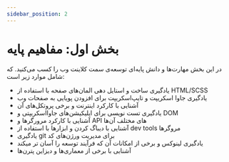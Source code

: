 ```yaml
---
sidebar_position: 2
---
```

# بخش اول: مفاهیم پایه

در این بخش مهارت‌ها و دانش پایه‌ای توسعه‌‌ی سمت کلاینت وب را کسب می‌کنید. که شامل موارد زیر است:
- یادگیری ساخت و استایل دهی المان‌های صفحه با استفاده از HTML/SCSS
- یادگیری جاوا اسکریپت و تایپ‌اسکریپت برای افزودن پویایی به صفحات وب
- آشنایی با کارکرد اینترنت و برخی پروتکل‌های‌ آن
- یادگیری تست نویسی برای اپلیکیشن‌های جاوااسکریپتی و DOM 
- آشنایی با کارکرد مرورگرها و API های مختلف آن‌ها
- آشنایی با دیباگ کردن و ابزارها با استفاده از dev tools مروگرها
- یادگیری git برای مدیریت ورژن‌های کد
- یادگیری لینوکس و برخی از امکانات آن که فرآیند توسعه را آسان تر میکند
- آشنایی با برخی از معماری‌ها و دیزاین‌ پترن‌ها